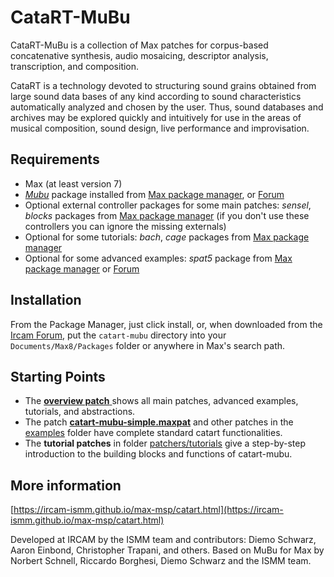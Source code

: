 
# CataRT-MuBu

CataRT-MuBu is a collection of Max patches for corpus-based concatenative synthesis, audio mosaicing, descriptor analysis, transcription, and composition.

CataRT is a technology devoted to structuring sound grains obtained from large sound data bases of any kind according to sound characteristics automatically analyzed and chosen by the user. 
Thus, sound databases and archives may be explored quickly and intuitively for use in the areas of musical composition, sound design, live performance and improvisation.

## Requirements

-	Max (at least version 7)
-   [*Mubu*](http://ismm.ircam.fr/mubu) package installed from [Max package manager](https://cycling74.com/packages/), or [Forum](http://forum.ircam.fr/product/mubu-en/)
-   Optional external controller packages for some main patches: *sensel*, *blocks* packages from [Max package manager](https://cycling74.com/packages/) (if you don't use these controllers you can ignore the missing externals)
-   Optional for some tutorials: *bach*, *cage* packages from [Max package manager](https://cycling74.com/packages/)
-   Optional for some advanced examples: *spat5* package from [Max package manager](https://cycling74.com/packages/) or [Forum](http://forum.ircam.fr/product/spat5/)

## Installation

From the Package Manager, just click install, or, when downloaded from the [Ircam Forum](http://forum.ircam.fr/product/catart-mubu/), put the `catart-mubu` directory into your `Documents/Max8/Packages` folder or anywhere in Max's search path.

## Starting Points

- The [**overview patch** ](./extras/catart-mubu-overview.maxpat) shows all main patches, advanced examples, tutorials, and abstractions.
- The patch [**catart-mubu-simple.maxpat**](./examples/catart-mubu-simple.maxpat) and other patches in the [examples](./examples) folder have complete standard catart functionalities.
- The **tutorial patches** in folder [patchers/tutorials](./patchers/tutorials) give a step-by-step introduction to the building blocks and functions of catart-mubu.

## More information
[https://ircam-ismm.github.io/max-msp/catart.html](https://ircam-ismm.github.io/max-msp/catart.html)

Developed at IRCAM by the ISMM team and contributors: Diemo Schwarz, Aaron Einbond, Christopher Trapani, and others. Based on MuBu for Max by Norbert Schnell, Riccardo Borghesi, Diemo Schwarz and the ISMM team.
